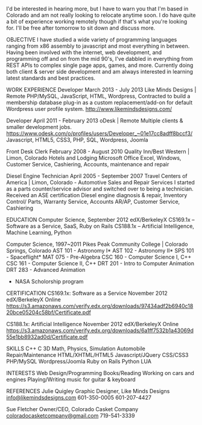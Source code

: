  I'd be interested in hearing more, but I have to warn you that I'm based in Colorado and am not really looking to relocate anytime soon. I do have quite a bit of experience working remotely though if that's what you're looking for. I'll be free after tomorrow to sit down and discuss more.

OBJECTIVE
I have studied a wide variety of programming languages ranging from x86 assembly
 to javascript and most everything in between. Having been involved with the
 internet, web development, and programming off and on from the mid 90's, I've
 dabbled in everything from REST APIs to complex single page apps, games, and
 more. Currently doing both client & server side development and am always
 interested in learning latest standards and best practices.

WORK EXPERIENCE
Developer
March 2013 - July 2013
Like Minds Designs | Remote
PHP/MySQL, JavaScript, HTML, Wordpress,
Contracted to build a membership database plug-in as a custom replacement/add-on
 for default Wordpress user profile system.
http://www.likemindsdesigns.com/

Developer
April 2011 - February 2013
oDesk | Remote
Multiple clients & smaller development jobs.
https://www.odesk.com/o/profiles/users/Developer_~01e17cc8adff8bccf3/
Javascript, HTML5, CSS3, PHP, SQL, Wordpress, Joomla

Front Desk Clerk
February 2008 - August 2010
Quality Inn/Best Western | Limon, Colorado
Hotels and Lodging
Microsoft Office Excel, Windows, Customer Service, Cashiering, Accounts,
maintenance and repair

Diesel Engine Technician
April 2005 - September 2007
Travel Centers of America | Limon, Colorado - Automotive Sales and Repair Services
I started as a parts counter/service advisor and switched over to being a
technician. Received an ASE certification
Diesel engine diagnosis & repair, Inventory Control/ Parts, Warranty Service,
Accounts AR/AP, Customer Service, Cashiering

EDUCATION
Computer Science, September 2012
edX/BerkeleyX
CS169.1x – Software as a Service, SaaS, Ruby on Rails
CS188.1x – Artificial Intelligence, Machine Learning, Python

Computer Science, 1997~2011
Pikes Peak Community College | Colorado Springs, Colorado
AST 101 - Astronomy I*
AST 102 - Astronomy II*
SPS 101 - Spaceflight*
MAT 075 - Pre-Algebra
CSC 160 - Computer Science I, C++
CSC 161 - Computer Science II,‭ C++
DRT 201 - Intro to Computer Animation
DRT 283 - Advanced Animation
* NASA Scholorship program

CERTIFICATION
CS169.1x: Software as a Service
November 2012
edX/BerkeleyX Online
https://s3.amazonaws.com/verify.edx.org/downloads/97434adf2b6940c1820bce05204c58bf/Certificate.pdf

CS188.1x: Artificial Intelligence
November 2012
edX/BerkeleyX Online
https://s3.amazonaws.com/verify.edx.org/downloads/6a1ff7532b1a43069d55e1bb8932ad0d/Certificate.pdf

SKILLS
C++
C
3D Math, Physics, Simulation
Automobile Repair/Maintenance
HTML/XHTML/HTML5
Javascript/JQuery
CSS/CSS3
PHP/MySQL
Wordpress/Joomla
Ruby on Rails
Python
LUA

INTERESTS
Web Design/Programming
Books/Reading
Working on cars and engines
Playing/Writing music for guitar & keyboard

REFERENCES
Julie Quigley
Graphic Designer, Like Minds Designs
info@likemindsdesigns.com
601-350-0005
601-207-4427

Sue Fletcher
Owner/CEO, Colorado Casket Company
coloradocasketcompany@gmail.com
719-541-3339
